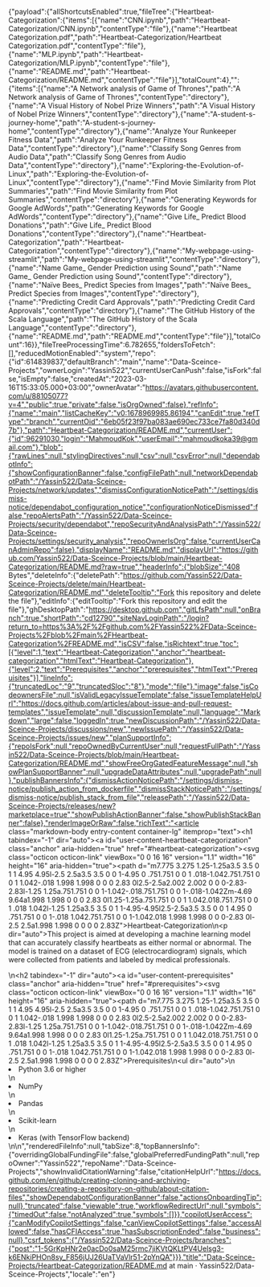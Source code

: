 {"payload":{"allShortcutsEnabled":true,"fileTree":{"Heartbeat-Categorization":{"items":[{"name":"CNN.ipynb","path":"Heartbeat-Categorization/CNN.ipynb","contentType":"file"},{"name":"Heartbeat Categorization.pdf","path":"Heartbeat-Categorization/Heartbeat Categorization.pdf","contentType":"file"},{"name":"MLP.ipynb","path":"Heartbeat-Categorization/MLP.ipynb","contentType":"file"},{"name":"README.md","path":"Heartbeat-Categorization/README.md","contentType":"file"}],"totalCount":4},"":{"items":[{"name":"A Network analysis of Game of Thrones","path":"A Network analysis of Game of Thrones","contentType":"directory"},{"name":"A Visual History of Nobel Prize Winners","path":"A Visual History of Nobel Prize Winners","contentType":"directory"},{"name":"A-student-s-journey-home","path":"A-student-s-journey-home","contentType":"directory"},{"name":"Analyze Your Runkeeper Fitness Data","path":"Analyze Your Runkeeper Fitness Data","contentType":"directory"},{"name":"Classify Song Genres from Audio Data","path":"Classify Song Genres from Audio Data","contentType":"directory"},{"name":"Exploring-the-Evolution-of-Linux","path":"Exploring-the-Evolution-of-Linux","contentType":"directory"},{"name":"Find Movie Similarity from Plot Summaries","path":"Find Movie Similarity from Plot Summaries","contentType":"directory"},{"name":"Generating Keywords for Google AdWords","path":"Generating Keywords for Google AdWords","contentType":"directory"},{"name":"Give Life_ Predict Blood Donations","path":"Give Life_ Predict Blood Donations","contentType":"directory"},{"name":"Heartbeat-Categorization","path":"Heartbeat-Categorization","contentType":"directory"},{"name":"My-webpage-using-streamlit","path":"My-webpage-using-streamlit","contentType":"directory"},{"name":"Name Game_ Gender Prediction using Sound","path":"Name Game_ Gender Prediction using Sound","contentType":"directory"},{"name":"Naïve Bees_ Predict Species from Images","path":"Naïve Bees_ Predict Species from Images","contentType":"directory"},{"name":"Predicting Credit Card Approvals","path":"Predicting Credit Card Approvals","contentType":"directory"},{"name":"The GitHub History of the Scala Language","path":"The GitHub History of the Scala Language","contentType":"directory"},{"name":"README.md","path":"README.md","contentType":"file"}],"totalCount":16}},"fileTreeProcessingTime":6.782655,"foldersToFetch":[],"reducedMotionEnabled":"system","repo":{"id":614839837,"defaultBranch":"main","name":"Data-Sceince-Projects","ownerLogin":"Yassin522","currentUserCanPush":false,"isFork":false,"isEmpty":false,"createdAt":"2023-03-16T15:33:05.000+03:00","ownerAvatar":"https://avatars.githubusercontent.com/u/88105077?v=4","public":true,"private":false,"isOrgOwned":false},"refInfo":{"name":"main","listCacheKey":"v0:1678969985.86194","canEdit":true,"refType":"branch","currentOid":"6eb05f23f97ba083ae690ec733ce7fa80d340d7b"},"path":"Heartbeat-Categorization/README.md","currentUser":{"id":96291030,"login":"MahmoudKok","userEmail":"mahmoudkoka39@gmail.com"},"blob":{"rawLines":null,"stylingDirectives":null,"csv":null,"csvError":null,"dependabotInfo":{"showConfigurationBanner":false,"configFilePath":null,"networkDependabotPath":"/Yassin522/Data-Sceince-Projects/network/updates","dismissConfigurationNoticePath":"/settings/dismiss-notice/dependabot_configuration_notice","configurationNoticeDismissed":false,"repoAlertsPath":"/Yassin522/Data-Sceince-Projects/security/dependabot","repoSecurityAndAnalysisPath":"/Yassin522/Data-Sceince-Projects/settings/security_analysis","repoOwnerIsOrg":false,"currentUserCanAdminRepo":false},"displayName":"README.md","displayUrl":"https://github.com/Yassin522/Data-Sceince-Projects/blob/main/Heartbeat-Categorization/README.md?raw=true","headerInfo":{"blobSize":"408 Bytes","deleteInfo":{"deletePath":"https://github.com/Yassin522/Data-Sceince-Projects/delete/main/Heartbeat-Categorization/README.md","deleteTooltip":"Fork this repository and delete the file"},"editInfo":{"editTooltip":"Fork this repository and edit the file"},"ghDesktopPath":"https://desktop.github.com","gitLfsPath":null,"onBranch":true,"shortPath":"cd12790","siteNavLoginPath":"/login?return_to=https%3A%2F%2Fgithub.com%2FYassin522%2FData-Sceince-Projects%2Fblob%2Fmain%2FHeartbeat-Categorization%2FREADME.md","isCSV":false,"isRichtext":true,"toc":[{"level":1,"text":"Heartbeat-Categorization","anchor":"heartbeat-categorization","htmlText":"Heartbeat-Categorization"},{"level":2,"text":"Prerequisites","anchor":"prerequisites","htmlText":"Prerequisites"}],"lineInfo":{"truncatedLoc":"9","truncatedSloc":"8"},"mode":"file"},"image":false,"isCodeownersFile":null,"isValidLegacyIssueTemplate":false,"issueTemplateHelpUrl":"https://docs.github.com/articles/about-issue-and-pull-request-templates","issueTemplate":null,"discussionTemplate":null,"language":"Markdown","large":false,"loggedIn":true,"newDiscussionPath":"/Yassin522/Data-Sceince-Projects/discussions/new","newIssuePath":"/Yassin522/Data-Sceince-Projects/issues/new","planSupportInfo":{"repoIsFork":null,"repoOwnedByCurrentUser":null,"requestFullPath":"/Yassin522/Data-Sceince-Projects/blob/main/Heartbeat-Categorization/README.md","showFreeOrgGatedFeatureMessage":null,"showPlanSupportBanner":null,"upgradeDataAttributes":null,"upgradePath":null},"publishBannersInfo":{"dismissActionNoticePath":"/settings/dismiss-notice/publish_action_from_dockerfile","dismissStackNoticePath":"/settings/dismiss-notice/publish_stack_from_file","releasePath":"/Yassin522/Data-Sceince-Projects/releases/new?marketplace=true","showPublishActionBanner":false,"showPublishStackBanner":false},"renderImageOrRaw":false,"richText":"<article class=\"markdown-body entry-content container-lg\" itemprop=\"text\"><h1 tabindex=\"-1\" dir=\"auto\"><a id=\"user-content-heartbeat-categorization\" class=\"anchor\" aria-hidden=\"true\" href=\"#heartbeat-categorization\"><svg class=\"octicon octicon-link\" viewBox=\"0 0 16 16\" version=\"1.1\" width=\"16\" height=\"16\" aria-hidden=\"true\"><path d=\"m7.775 3.275 1.25-1.25a3.5 3.5 0 1 1 4.95 4.95l-2.5 2.5a3.5 3.5 0 0 1-4.95 0 .751.751 0 0 1 .018-1.042.751.751 0 0 1 1.042-.018 1.998 1.998 0 0 0 2.83 0l2.5-2.5a2.002 2.002 0 0 0-2.83-2.83l-1.25 1.25a.751.751 0 0 1-1.042-.018.751.751 0 0 1-.018-1.042Zm-4.69 9.64a1.998 1.998 0 0 0 2.83 0l1.25-1.25a.751.751 0 0 1 1.042.018.751.751 0 0 1 .018 1.042l-1.25 1.25a3.5 3.5 0 1 1-4.95-4.95l2.5-2.5a3.5 3.5 0 0 1 4.95 0 .751.751 0 0 1-.018 1.042.751.751 0 0 1-1.042.018 1.998 1.998 0 0 0-2.83 0l-2.5 2.5a1.998 1.998 0 0 0 0 2.83Z\"></path></svg></a>Heartbeat-Categorization</h1>\n<p dir=\"auto\">This project is aimed at developing a machine learning model that can accurately classify heartbeats as either normal or abnormal. The model is trained on a dataset of ECG (electrocardiogram) signals, which were collected from patients and labeled by medical professionals.</p>\n<h2 tabindex=\"-1\" dir=\"auto\"><a id=\"user-content-prerequisites\" class=\"anchor\" aria-hidden=\"true\" href=\"#prerequisites\"><svg class=\"octicon octicon-link\" viewBox=\"0 0 16 16\" version=\"1.1\" width=\"16\" height=\"16\" aria-hidden=\"true\"><path d=\"m7.775 3.275 1.25-1.25a3.5 3.5 0 1 1 4.95 4.95l-2.5 2.5a3.5 3.5 0 0 1-4.95 0 .751.751 0 0 1 .018-1.042.751.751 0 0 1 1.042-.018 1.998 1.998 0 0 0 2.83 0l2.5-2.5a2.002 2.002 0 0 0-2.83-2.83l-1.25 1.25a.751.751 0 0 1-1.042-.018.751.751 0 0 1-.018-1.042Zm-4.69 9.64a1.998 1.998 0 0 0 2.83 0l1.25-1.25a.751.751 0 0 1 1.042.018.751.751 0 0 1 .018 1.042l-1.25 1.25a3.5 3.5 0 1 1-4.95-4.95l2.5-2.5a3.5 3.5 0 0 1 4.95 0 .751.751 0 0 1-.018 1.042.751.751 0 0 1-1.042.018 1.998 1.998 0 0 0-2.83 0l-2.5 2.5a1.998 1.998 0 0 0 0 2.83Z\"></path></svg></a>Prerequisites</h2>\n<ul dir=\"auto\">\n<li>Python 3.6 or higher</li>\n<li>NumPy</li>\n<li>Pandas</li>\n<li>Scikit-learn</li>\n<li>Keras (with TensorFlow backend)</li>\n</ul>\n</article>","renderedFileInfo":null,"tabSize":8,"topBannersInfo":{"overridingGlobalFundingFile":false,"globalPreferredFundingPath":null,"repoOwner":"Yassin522","repoName":"Data-Sceince-Projects","showInvalidCitationWarning":false,"citationHelpUrl":"https://docs.github.com/en/github/creating-cloning-and-archiving-repositories/creating-a-repository-on-github/about-citation-files","showDependabotConfigurationBanner":false,"actionsOnboardingTip":null},"truncated":false,"viewable":true,"workflowRedirectUrl":null,"symbols":{"timedOut":false,"notAnalyzed":true,"symbols":[]}},"copilotUserAccess":{"canModifyCopilotSettings":false,"canViewCopilotSettings":false,"accessAllowed":false,"hasCFIAccess":true,"hasSubscriptionEnded":false,"business":null},"csrf_tokens":{"/Yassin522/Data-Sceince-Projects/branches":{"post":"1-5GrKpHNr2e0acDo0saM25rmc7jiKVtQKLtPV4Uelsg3-k6ENkiPHOn8sy_F856jUJ26UaTVaVlr51-2pYnQA"}}},"title":"Data-Sceince-Projects/Heartbeat-Categorization/README.md at main · Yassin522/Data-Sceince-Projects","locale":"en"}